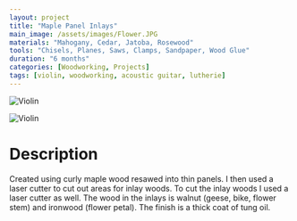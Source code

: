 ```yaml
---
layout: project
title: "Maple Panel Inlays"
main_image: /assets/images/Flower.JPG
materials: "Mahogany, Cedar, Jatoba, Rosewood"
tools: "Chisels, Planes, Saws, Clamps, Sandpaper, Wood Glue"
duration: "6 months"
categories: [Woodworking, Projects]
tags: [violin, woodworking, acoustic guitar, lutherie]
---
```


![Violin](/assets/images/Geese.JPG)

![Violin](/assets/images/Bike.JPG)

# Description
Created using curly maple wood resawed into thin panels.
I then used a laser cutter to cut out areas for inlay woods.
To cut the inlay woods I used a laser cutter as well.
The wood in the inlays is walnut (geese, bike, flower stem) and ironwood (flower petal).
The finish is a thick coat of tung oil.